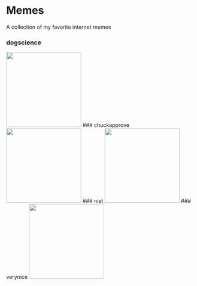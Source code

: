 # Memes

A collection of my favorite internet memes

### dogscience
<img src="https://raw.githubusercontent.com/pinkode/memes/master/resources/dogscience.jpg" width="200" />
### chuckapprove 
<img src="https://raw.githubusercontent.com/pinkode/memes/master/resources/chuckapprove.jpg" width="200" />
### niet
<img src="https://raw.githubusercontent.com/pinkode/memes/master/resources/niet.jpg" width="200" />
### verynice
<img src="https://raw.githubusercontent.com/pinkode/memes/master/resources/verynice.jpg" width="200" />
